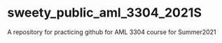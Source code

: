 # sweety_public_aml_3304_2021S
A repository for practicing github for AML 3304 course for  Summer2021
